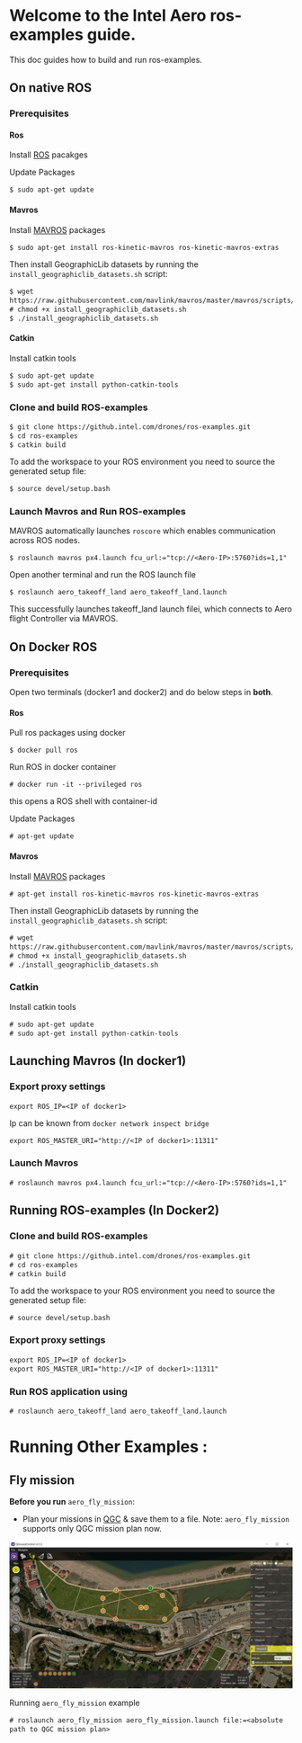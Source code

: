 # Welcome to the Intel Aero ros-examples guide.

This doc guides how to build and run ros-examples.
## On native ROS

### Prerequisites

#### Ros
Install [ROS](http://wiki.ros.org/kinetic/Installation/Ubuntu) pacakges

 Update Packages
```
$ sudo apt-get update
```
#### Mavros
Install [MAVROS](http://wiki.ros.org/mavros) packages
```
$ sudo apt-get install ros-kinetic-mavros ros-kinetic-mavros-extras

```
Then install GeographicLib datasets by running the `install_geographiclib_datasets.sh` script:
```
$ wget https://raw.githubusercontent.com/mavlink/mavros/master/mavros/scripts/install_geographiclib_datasets.sh
# chmod +x install_geographiclib_datasets.sh
$ ./install_geographiclib_datasets.sh
```

#### Catkin
Install catkin tools
```
$ sudo apt-get update
$ sudo apt-get install python-catkin-tools
```

### Clone and build ROS-examples
```
$ git clone https://github.intel.com/drones/ros-examples.git
$ cd ros-examples
$ catkin build
```
To add the workspace to your ROS environment you need to source the generated setup file:
```
$ source devel/setup.bash
```


### Launch Mavros and Run ROS-examples
MAVROS automatically launches `roscore` which enables communication across ROS nodes.
```
$ roslaunch mavros px4.launch fcu_url:="tcp://<Aero-IP>:5760?ids=1,1"
```

Open another terminal  and run the ROS launch file
```
$ roslaunch aero_takeoff_land aero_takeoff_land.launch
```
This successfully launches takeoff_land launch filei, which connects to Aero flight Controller via MAVROS.

## On Docker ROS

### Prerequisites

Open two terminals (docker1 and docker2) and do below steps in **both**.

#### Ros
Pull ros packages using docker
```
$ docker pull ros
```
Run ROS in docker container
```
# docker run -it --privileged ros
```
this opens a ROS shell with container-id

 Update Packages
```
# apt-get update
```
#### Mavros
Install [MAVROS](http://wiki.ros.org/mavros) packages
```
# apt-get install ros-kinetic-mavros ros-kinetic-mavros-extras
```

Then install GeographicLib datasets by running the `install_geographiclib_datasets.sh` script:
```
# wget https://raw.githubusercontent.com/mavlink/mavros/master/mavros/scripts/install_geographiclib_datasets.sh
# chmod +x install_geographiclib_datasets.sh
# ./install_geographiclib_datasets.sh
```

### Catkin
Install catkin tools
```
# sudo apt-get update
# sudo apt-get install python-catkin-tools
```


## Launching Mavros (In docker1)

### Export proxy settings
```
export ROS_IP=<IP of docker1> 
```
Ip can be known from `docker network inspect bridge`
```
export ROS_MASTER_URI="http://<IP of docker1>:11311"
```

### Launch Mavros
```
# roslaunch mavros px4.launch fcu_url:="tcp://<Aero-IP>:5760?ids=1,1"
```

## Running ROS-examples (In Docker2)

### Clone and build ROS-examples
```
# git clone https://github.intel.com/drones/ros-examples.git
# cd ros-examples
# catkin build
```

To add the workspace to your ROS environment you need to source the generated setup file:
```
# source devel/setup.bash
```

### Export proxy settings
```
export ROS_IP=<IP of docker1>
export ROS_MASTER_URI="http://<IP of docker1>:11311"
```

### Run ROS application using
```
# roslaunch aero_takeoff_land aero_takeoff_land.launch
```

# Running Other Examples : 
## Fly mission

**Before you run** `aero_fly_mission`:
* Plan your missions in [QGC](http://qgroundcontrol.com) & save them to a file.
Note: `aero_fly_mission` supports only QGC mission plan now.

![Qgc_plan](qgc_plan?raw=true "Optional Title")

Running `aero_fly_mission` example
```
# roslaunch aero_fly_mission aero_fly_mission.launch file:=<absolute path to QGC mission plan>
```



